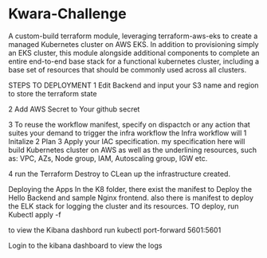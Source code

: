 # Kwara-Challenge
A custom-build terraform module, leveraging terraform-aws-eks to create a managed Kubernetes cluster on AWS EKS. In addition to provisioning simply an EKS cluster, this module alongside additional components to complete an entire end-to-end base stack for a functional kubernetes cluster, including a base set of resources that should be commonly used across all clusters. 

STEPS TO DEPLOYMENT
1 Edit Backend and input your S3 name and region to store the terraform state 

2 Add AWS Secret to Your github secret

3 To reuse the workflow manifest, specify on dispactch or any action that suites your demand to trigger the infra workflow
  the Infra workflow will
     1 Initalize
     2 Plan
     3 Apply 
  your IAC specification. 
  my specification here will build Kubernetes cluster on AWS as well as the underlining resources, such as: VPC, AZs, Node group, IAM, Autoscaling group, IGW etc.
  
 4 run the Terraform Destroy to CLean up the infrastructure created.
 
 
 
 Deploying the Apps
  In the K8 folder, there exist the manifest to Deploy the Hello Backend and sample Nginx frontend.
  also there is manifest to deploy the ELK stack for logging the cluster and its resources.
  TO deploy, 
  run 
  Kubectl apply -f
  
  to view the Kibana dashbord
  run
  kubectl port-forward <kibana-pod-name> 5601:5601
  
  Login to the kibana dashboard to view the logs
